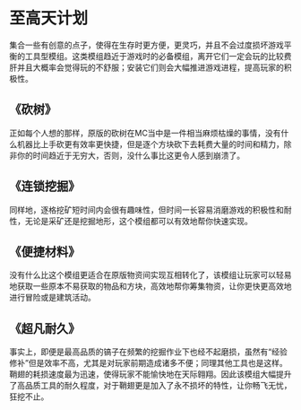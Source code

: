# 至高天计划
集合一些有创意的点子，使得在生存时更方便，更灵巧，并且不会过度损坏游戏平衡的工具型模组。这类模组趋近于游戏时的必备模组，离开它们一定会玩的比较费肝并且大概率会觉得玩的不舒服；安装它们则会大幅推进游戏进程，提高玩家的积极性。

## 《砍树》
正如每个人想的那样，原版的砍树在MC当中是一件相当麻烦枯燥的事情，没有什么机器比上手砍更有效率更快捷，但是逐个方块砍下去耗费大量的时间和精力，除非你的时间趋近于无穷大，否则，没什么事比这更令人感到崩溃了。



## 《连锁挖掘》

同样地，逐格挖矿短时间内会很有趣味性，但时间一长容易消磨游戏的积极性和耐性，无论是采矿还是挖掘地形，这个模组都可以有效地帮你快速实现。



## 《便捷材料》

没有什么比这个模组更适合在原版物资间实现互相转化了，该模组让玩家可以轻易地获取一些原本不易获取的物品和方块，高效地帮你筹集物资，让你更快更高效地进行冒险或是建筑活动。



## 《超凡耐久》

事实上，即便是最高品质的镐子在频繁的挖掘作业下也经不起磨损，虽然有“经验修补”但是效率不高，尤其是对玩家前期造成诸多不便；同理其他工具也是这样。鞘翅的耗损速度最为迅速，使得玩家不能愉快地在天际翱翔。因此该模组大幅提升了高品质工具的耐久程度，对于鞘翅更是加入了永不损坏的特性，让你畅飞无忧，狂挖不止。

